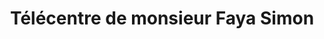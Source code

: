 ---
title: "Télécentre de monsieur Faya Simon"
url: /nongoa/telecentre-de-monsieur-faya-simon/
shop: téléphone portable
---